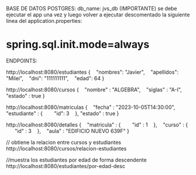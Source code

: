 BASE DE DATOS POSTGRES:
db_name: jvs_db
(IMPORTANTE)
se debe ejecutar el app una vez y luego volver a ejecutar descomentado la siguiente linea del application.properties:
# spring.sql.init.mode=always


ENDPOINTS:

http://localhost:8080/estudiantes
{    
  "nombres": "Javier",    
  "apellidos": "Milei",    
  "dni": "111111111",    
  "edad": 64
}

http://localhost:8080/cursos
{    
  "nombre" : "ALGEBRA",    
  "siglas" : "A-I",    
  "estado" : true
}

http://localhost:8080/matriculas
{    
  "fecha" : "2023-10-05T14:30:00",
  "estudiante" : {        
    "id": 3    
  },
  "estado" : true
}

http://localhost:8080/detalles
{    
  "matricula" : {        
    "id" : 1    
  },    
  "curso" : {        
    "id" : 3    
    },    
    "aula" : "EDIFICIO NUEVO 639F"
}

// obtiene la relacion entre cursos y estudiantes
http://localhost:8080/cursos/relacion-estudiantes

//muestra los estudiantes por edad de forma descendente
http://localhost:8080/estudiantes/por-edad-desc





